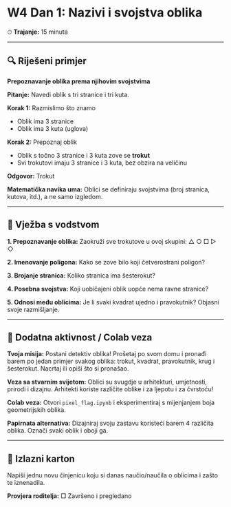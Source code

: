 # W4 Dan 1: Nazivi i svojstva oblika

⏱ **Trajanje:** 15 minuta

---

## 🔍 Riješeni primjer

**Prepoznavanje oblika prema njihovim svojstvima**

**Pitanje:** Navedi oblik s tri stranice i tri kuta.

**Korak 1:** Razmislimo što znamo
- Oblik ima 3 stranice
- Oblik ima 3 kuta (uglova)

**Korak 2:** Prepoznaj oblik
- Oblik s točno 3 stranice i 3 kuta zove se **trokut**
- Svi trokutovi imaju 3 stranice i 3 kuta, bez obzira na veličinu

**Odgovor:** Trokut

**Matematička navika uma:** Oblici se definiraju svojstvima (broj stranica, kutova, itd.), a ne samo izgledom.

---

## 📝 Vježba s vodstvom

**1. Prepoznavanje oblika:** Zaokruži sve trokutove u ovoj skupini: △ ○ □ ▷ ◇

**2. Imenovanje poligona:** Kako se zove bilo koji četverostrani poligon?

**3. Brojanje stranica:** Koliko stranica ima šesterokut?

**4. Posebna svojstva:** Koji uobičajeni oblik uopće nema ravne stranice?

**5. Odnosi među oblicima:** Je li svaki kvadrat ujedno i pravokutnik? Objasni svoje razmišljanje.

---

## 🚀 Dodatna aktivnost / Colab veza

**Tvoja misija:** Postani detektiv oblika! Prošetaj po svom domu i pronađi barem po jedan primjer svakog oblika: trokut, kvadrat, pravokutnik, krug i šesterokut. Nacrtaj ili opiši što si pronašao.

**Veza sa stvarnim svijetom:** Oblici su svugdje u arhitekturi, umjetnosti, prirodi i dizajnu. Arhitekti koriste različite oblike i za ljepotu i za čvrstoću!

**Colab veza:** Otvori `pixel_flag.ipynb` i eksperimentiraj s mijenjanjem boja geometrijskih oblika.

**Papirnata alternativa:** Dizajniraj svoju zastavu koristeći barem 4 različita oblika. Označi svaki oblik i oboji ga.

---

## 🎯 Izlazni karton

Napiši jednu novu činjenicu koju si danas naučio/naučila o oblicima i zašto te iznenadila.

**Provjera roditelja:** □ Završeno i pregledano
